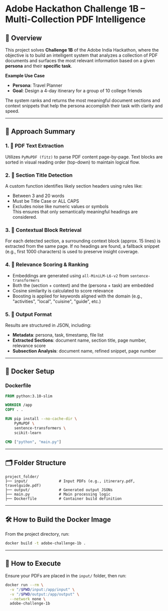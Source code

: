 
# **Adobe Hackathon Challenge 1B – Multi-Collection PDF Intelligence**

## 🚀 Overview

This project solves **Challenge 1B** of the Adobe India Hackathon, where the objective is to build an intelligent system that analyzes a collection of PDF documents and surfaces the most relevant information based on a given **persona** and their **specific task**.

**Example Use Case**  
- **Persona**: Travel Planner  
- **Goal**: Design a 4-day itinerary for a group of 10 college friends  

The system ranks and returns the most meaningful document sections and context snippets that help the persona accomplish their task with clarity and speed.

---

## 🧠 Approach Summary

### 1. 📄 PDF Text Extraction  
Utilizes `PyMuPDF (fitz)` to parse PDF content page-by-page. Text blocks are sorted in visual reading order (top-down) to maintain logical flow.

### 2. 🧩 Section Title Detection  
A custom function identifies likely section headers using rules like:
- Between 3 and 20 words  
- Must be Title Case or ALL CAPS  
- Excludes noise like numeric values or symbols  
This ensures that only semantically meaningful headings are considered.

### 3. 🧵 Contextual Block Retrieval  
For each detected section, a surrounding context block (approx. 15 lines) is extracted from the same page. If no headings are found, a fallback snippet (e.g., first 1000 characters) is used to preserve insight coverage.

### 4. 🧠 Relevance Scoring & Ranking  
- Embeddings are generated using `all-MiniLM-L6-v2` from `sentence-transformers`  
- Both the (section + context) and the (persona + task) are embedded  
- Cosine similarity is calculated to score relevance  
- Boosting is applied for keywords aligned with the domain (e.g., "activities", "local", "cuisine", "guide", etc.)

### 5. 🧾 Output Format  
Results are structured in JSON, including:
- **Metadata**: persona, task, timestamp, file list  
- **Extracted Sections**: document name, section title, page number, relevance score  
- **Subsection Analysis**: document name, refined snippet, page number  

---

## 🐳 Docker Setup

### Dockerfile
```dockerfile
FROM python:3.10-slim

WORKDIR /app
COPY . .

RUN pip install --no-cache-dir \
    PyMuPDF \
    sentence-transformers \
    scikit-learn

CMD ["python", "main.py"]
````

---

## 🗂️ Folder Structure

```
project_folder/
├── input/              # Input PDFs (e.g., itinerary.pdf, travelguide.pdf)
├── output/             # Generated output JSONs
├── main.py             # Main processing logic
├── Dockerfile          # Container build definition
```

---

## 🛠️ How to Build the Docker Image

From the project directory, run:

```bash
docker build -t adobe-challenge-1b .
```

---

## 🚀 How to Execute

Ensure your PDFs are placed in the `input/` folder, then run:

```bash
docker run --rm \
  -v "/$PWD/input:/app/input" \
  -v "/$PWD/output:/app/output" \
  --network none \
  adobe-challenge-1b
```

